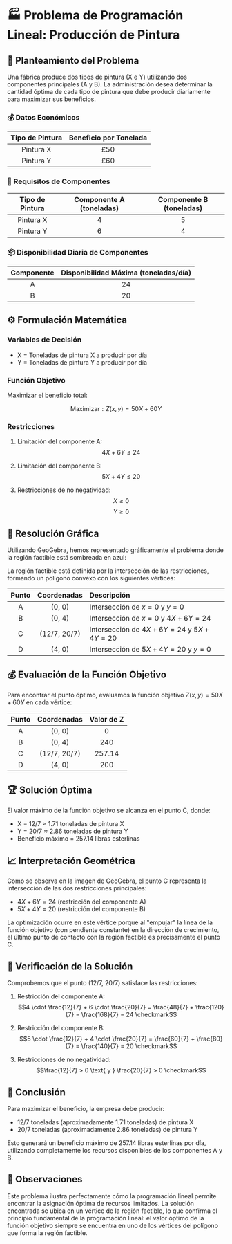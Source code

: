 # 🏭 Problema de Programación Lineal: Producción de Pintura

## 📝 Planteamiento del Problema

Una fábrica produce dos tipos de pintura (X e Y) utilizando dos componentes principales (A y B). La administración desea determinar la cantidad óptima de cada tipo de pintura que debe producir diariamente para maximizar sus beneficios.

### 💰 Datos Económicos
| Tipo de Pintura | Beneficio por Tonelada |
|:--------------:|:----------------------:|
| Pintura X | £50 |
| Pintura Y | £60 |

### 🧪 Requisitos de Componentes
| Tipo de Pintura | Componente A (toneladas) | Componente B (toneladas) |
|:--------------:|:------------------------:|:------------------------:|
| Pintura X | 4 | 5 |
| Pintura Y | 6 | 4 |

### 📦 Disponibilidad Diaria de Componentes
| Componente | Disponibilidad Máxima (toneladas/día) |
|:----------:|:-------------------------------------:|
| A | 24 |
| B | 20 |

## ⚙️ Formulación Matemática

### Variables de Decisión
- X = Toneladas de pintura X a producir por día
- Y = Toneladas de pintura Y a producir por día

### Función Objetivo
Maximizar el beneficio total:

$$\text{Maximizar}: Z(x,y) = 50X + 60Y \tag{1}$$

### Restricciones

1. Limitación del componente A:
   $$4X + 6Y \leq 24 \tag{2}$$

2. Limitación del componente B:
   $$5X + 4Y \leq 20 \tag{3}$$

3. Restricciones de no negatividad:
   $$X \geq 0 \tag{4}$$
   $$Y \geq 0 \tag{5}$$

## 🧮 Resolución Gráfica

Utilizando GeoGebra, hemos representado gráficamente el problema donde la región factible está sombreada en azul:

La región factible está definida por la intersección de las restricciones, formando un polígono convexo con los siguientes vértices:

| Punto | Coordenadas | Descripción |
|:-----:|:-----------:|:------------|
| A | (0, 0) | Intersección de $x = 0$ y $y = 0$ |
| B | (0, 4) | Intersección de $x = 0$ y $4X + 6Y = 24$ |
| C | (12/7, 20/7) | Intersección de $4X + 6Y = 24$ y $5X + 4Y = 20$ |
| D | (4, 0) | Intersección de $5X + 4Y = 20$ y $y = 0$ |

## 💰 Evaluación de la Función Objetivo

Para encontrar el punto óptimo, evaluamos la función objetivo $Z(x,y) = 50X + 60Y$ en cada vértice:

| Punto | Coordenadas | Valor de Z |
|:-----:|:-----------:|:----------:|
| A | (0, 0) | 0 |
| B | (0, 4) | 240 |
| C | (12/7, 20/7) | 257.14 |
| D | (4, 0) | 200 |

## 🏆 Solución Óptima

El valor máximo de la función objetivo se alcanza en el punto C, donde:
- X = 12/7 ≈ 1.71 toneladas de pintura X
- Y = 20/7 ≈ 2.86 toneladas de pintura Y
- Beneficio máximo = 257.14 libras esterlinas

## 📈 Interpretación Geométrica

Como se observa en la imagen de GeoGebra, el punto C representa la intersección de las dos restricciones principales:
- $4X + 6Y = 24$ (restricción del componente A)
- $5X + 4Y = 20$ (restricción del componente B)

La optimización ocurre en este vértice porque al "empujar" la línea de la función objetivo (con pendiente constante) en la dirección de crecimiento, el último punto de contacto con la región factible es precisamente el punto C.

## 🔄 Verificación de la Solución

Comprobemos que el punto (12/7, 20/7) satisface las restricciones:

1. Restricción del componente A:
   $$4 \cdot \frac{12}{7} + 6 \cdot \frac{20}{7} = \frac{48}{7} + \frac{120}{7} = \frac{168}{7} = 24 \checkmark$$

2. Restricción del componente B:
   $$5 \cdot \frac{12}{7} + 4 \cdot \frac{20}{7} = \frac{60}{7} + \frac{80}{7} = \frac{140}{7} = 20 \checkmark$$

3. Restricciones de no negatividad:
   $$\frac{12}{7} > 0 \text{ y } \frac{20}{7} > 0 \checkmark$$

## 📝 Conclusión

Para maximizar el beneficio, la empresa debe producir:
- 12/7 toneladas (aproximadamente 1.71 toneladas) de pintura X
- 20/7 toneladas (aproximadamente 2.86 toneladas) de pintura Y

Esto generará un beneficio máximo de 257.14 libras esterlinas por día, utilizando completamente los recursos disponibles de los componentes A y B.

## 🌟 Observaciones

Este problema ilustra perfectamente cómo la programación lineal permite encontrar la asignación óptima de recursos limitados. La solución encontrada se ubica en un vértice de la región factible, lo que confirma el principio fundamental de la programación lineal: el valor óptimo de la función objetivo siempre se encuentra en uno de los vértices del polígono que forma la región factible.